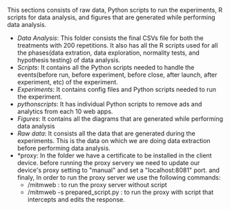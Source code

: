 This sections consists of raw data, Python scripts to run the experiments, R scripts for data analysis, and figures that are generated while performing data analysis.

- *Data Analysis*: This folder consists the final CSVs file for both the treatments with 200 repetitions. It also has all the R scripts used for all the phases(data extration, data exploration, normality tests, and hypothesis testing) of  data analysis.
- *Scripts*: It contains all the Python scripts needed to handle the events(before run, before experiment, before close, after launch, after experiment, etc) of the experiment.
- *Experiments*: It contains config files and Python scripts needed to run the experiment.
- *pythonscripts*: It has individual Python scripts to remove ads and analytics from each 10 web apps.
- *Figures*: It contains all the diagrams that are generated while performing data analysis
- *Raw data*: It consists all the data that are generated during the experiments. This is the data on which we are doing data extraction before performing data analysis.
- *proxy: In the folder we have a certificate to be installed in the client device. before running the proxy servery we need to update our device's proxy setting to "manual" and set a "localhost:8081" port. and finaly, In order to run the proxy server we use the following commands:
  - /mitmweb : to run the proxy server without script
  - /mitmweb -s prepared_script.py : to run the proxy with script that intercepts and edits the response. 
